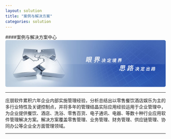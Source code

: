 ```yaml
---
layout: solution
title: "案例与解决方案"
categories: solution
---
```

####案例与解决方案中心
![百度头条](/static/images/fangan01.jpg)
<hr/>
庄朋软件累积六年企业内部实施管理经验，分析总结出以零售餐饮酒店娱乐为主的多行业特性及关键控制点，并将多年的管理结晶实际应用经验运用于企业管理中，
为企业提供餐饮、酒店、洗浴、零售百货、电子通讯、电器、等数十种行业应用软件管理解决方案。解决方案覆盖零售管理、业务管理、财务管理、供应链管理、协同办公等企业全方面管理领域。
<hr/>

	
	
